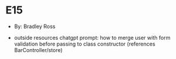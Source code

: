 # E15
+ By: Bradley Ross


+ outside resources
chatgpt prompt: how to merge user with form validation before passing to class constructor (references BarController/store)

